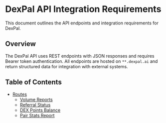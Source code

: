 # DexPal API Integration Requirements

This document outlines the API endpoints and integration requirements for DexPal.

## Overview

The DexPal API uses REST endpoints with JSON responses and requires Bearer token authentication. All endpoints are hosted on `**.dexpal.ai` and return structured data for integration with external systems.

## Table of Contents

- [Routes](/routes/)
  - [Volume Reports](/routes/volume-reports.md)
  - [Referral Status](/routes/referral-status.md)
  - [DEX Points Balance](/routes/dex-points-balance.md)
  - [Pair Stats Report](/routes/pair-stats.md)
